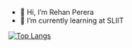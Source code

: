 - 👋 Hi, I’m Rehan Perera
- 🌱 I’m currently learning at SLIIT

[![Top Langs](https://github-readme-stats.vercel.app/api/top-langs/?username=IT21272240&layout=compact)](https://github.com/anuraghazra/github-readme-stats)

<!---
IT21272240/IT21272240 is a ✨ special ✨ repository because its `README.md` (this file) appears on your GitHub profile.
You can click the Preview link to take a look at your changes.
--->

